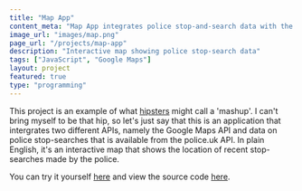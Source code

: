 ```yaml
---
title: "Map App"
content_meta: "Map App integrates police stop-and-search data with the Google Maps API, to create an interactive map showing recent stop-searches in your area."
image_url: "images/map.png"
page_url: "/projects/map-app"
description: "Interactive map showing police stop-search data"
tags: ["JavaScript", "Google Maps"]
layout: project
featured: true
type: "programming"
---
```



This project is an example of what [hipsters](http://i.telegraph.co.uk/multimedia/archive/03046/hipster-tash_3046941b.jpg) might call a 'mashup'. I can't bring myself to be that hip, so let's just say that this is an application that intergrates two different APIs, namely the Google Maps API and data on police stop-searches that is available from the police.uk API. In plain English, it's an interactive map that shows the location of recent stop-searches made by the police.

You can try it yourself [here](https://andavies.github.io/map-app/) and view the source code [here](https://github.com/andavies/map-app).

